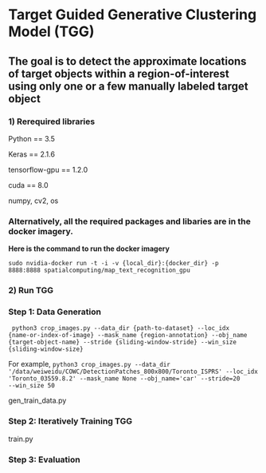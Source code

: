 # Target Guided Generative Clustering Model (TGG)
## The goal is to detect the approximate locations of target objects within a region-of-interest using only one or a few manually labeled target object

### 1) Rerequired libraries
Python == 3.5

Keras == 2.1.6 

tensorflow-gpu == 1.2.0 

cuda == 8.0 

numpy, cv2, os

### Alternatively, all the required packages and libaries are in the docker imagery. 
**Here is the command to run the docker imagery**

<code>sudo nvidia-docker run -t -i -v {local_dir}:{docker_dir} -p 8888:8888  spatialcomputing/map_text_recognition_gpu </code>

### 2) Run TGG
### Step 1: Data Generation
<code> python3 crop_images.py --data_dir {path-to-dataset} --loc_idx {name-or-index-of-image} --mask_name {region-annotation} --obj_name {target-object-name} --stride {sliding-window-stride} --win_size {sliding-window-size} </code>
  
For example, <code>python3 crop_images.py --data_dir '/data/weiweidu/COWC/DetectionPatches_800x800/Toronto_ISPRS' --loc_idx 'Toronto_03559.8.2' --mask_name None --obj_name='car' --stride=20 --win_size 50 </code>

gen_train_data.py

### Step 2: Iteratively Training TGG
train.py

### Step 3: Evaluation

